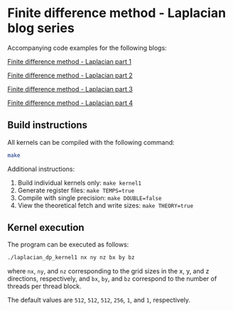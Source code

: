 # Finite difference method - Laplacian blog series

Accompanying code examples for the following blogs:

[Finite difference method - Laplacian part 1](https://rocm.blogs.amd.com/high-performance-computing/finite-difference/laplacian-part1/README.html)

[Finite difference method - Laplacian part 2](https://rocm.blogs.amd.com/high-performance-computing/finite-difference/laplacian-part2/README.html)

[Finite difference method - Laplacian part 3](https://rocm.blogs.amd.com/high-performance-computing/finite-difference/laplacian-part3/README.html)

[Finite difference method - Laplacian part 4](https://rocm.blogs.amd.com/high-performance-computing/finite-difference/laplacian-part4/README.html)

## Build instructions

All kernels can be compiled with the following command:

```bash
make
```

Additional instructions:

1. Build individual kernels only: `make kernel1`
2. Generate register files:  `make TEMPS=true`
3. Compile with single precision: `make DOUBLE=false`
4. View the theoretical fetch and write sizes: `make THEORY=true`

## Kernel execution

The program can be executed as follows:

```bash
./laplacian_dp_kernel1 nx ny nz bx by bz
```

where `nx`, `ny`, and `nz` corresponding to the grid sizes in the x, y, and z directions, respectively,
and `bx`, `by`, and `bz` correspond to the number of threads per thread block.

The default values are `512`, `512`, `512`, `256`, `1`, and `1`, respectively.
